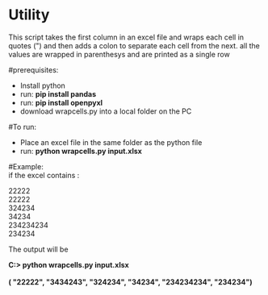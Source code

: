 # Utility 

This script takes the first column in an excel file and wraps each cell in quotes (") and then adds a colon to separate each cell from the next.  all the values are wrapped in parenthesys and are printed as a single row

#prerequisites:

- Install python
- run:   **pip install pandas**
- run:   **pip install openpyxl**
- download wrapcells.py  into a local folder on the PC

#To run:
- Place an excel file in the same folder as the python file
- run:  **python wrapcells.py input.xlsx**

#Example:<br>
if the excel contains :

22222<br>
22222<br>
324234<br>
34234<br>
234234234<br>
234234<br>

The output will be

**C:\> python wrapcells.py input.xlsx<br><br>
( "22222", "3434243", "324234", "34234", "234234234", "234234")**


